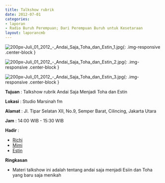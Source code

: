 ```yaml
---
title: Talkshow rubrik
date: 2012-07-01
categories:
- laporan
- Radio Buruh Perempuan; Dari Perempuan Buruh untuk Kesetaraan
layout: laporancmb
---
```



![200px-Juli_01_2012_-_Andai_Saja_Toha_dan_Estin_1.jpg](/uploads/200px-Juli_01_2012_-_Andai_Saja_Toha_dan_Estin_1.jpg){: .img-responsive .center-block }

![200px-Juli_01_2012_-_Andai_Saja_Toha_dan_Estin_2.jpg](/uploads/200px-Juli_01_2012_-_Andai_Saja_Toha_dan_Estin_2.jpg){: .img-responsive .center-block }

![200px-Juli_01_2012_-_Andai_Saja_Toha_dan_Estin_3.jpg](/uploads/200px-Juli_01_2012_-_Andai_Saja_Toha_dan_Estin_3.jpg){: .img-responsive .center-block }


**Tujuan** : Talkshow rubrik Andai Saja Menjadi Toha dan Estin 

**Lokasi** : Studio Marsinah fm 

**Alamat** : Jl. Tipar Selatan XII, No.9, Semper Barat, Cilincing, Jakarta Utara 

**Jam** : 14:00 WIB - 15:30 WIB 

**Hadir** :
* [Richi](http://wiki.ciptamedia.org/wiki/Richi)
* [Mimi](http://wiki.ciptamedia.org/wiki/Mimi)
* [Estin](http://wiki.ciptamedia.org/wiki/Estin)

**Ringkasan**  
* Materi talkshow ini adalah tentang andai saja menjadi Esiin dan Toha yang baru saja menikah
